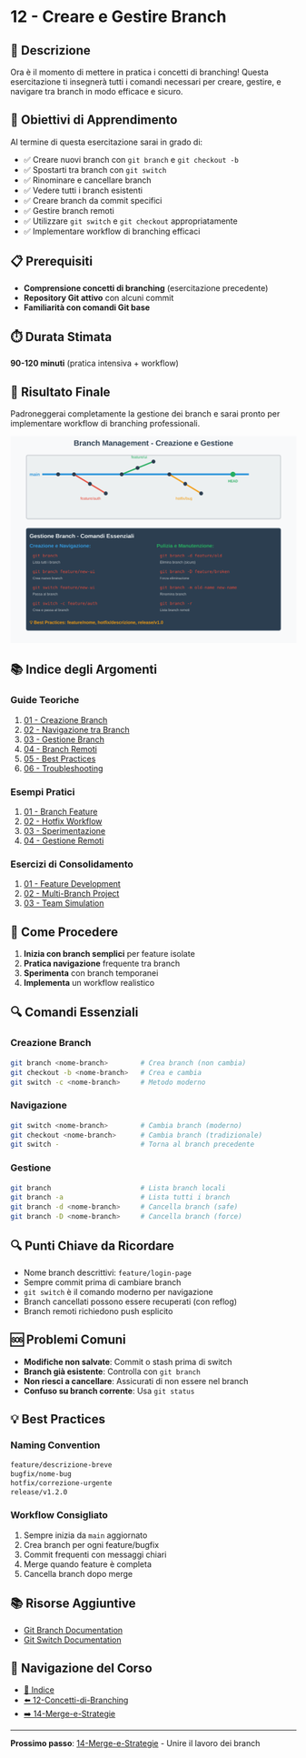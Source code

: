 # 12 - Creare e Gestire Branch

## 📖 Descrizione

Ora è il momento di mettere in pratica i concetti di branching! Questa esercitazione ti insegnerà tutti i comandi necessari per creare, gestire, e navigare tra branch in modo efficace e sicuro.

## 🎯 Obiettivi di Apprendimento

Al termine di questa esercitazione sarai in grado di:

- ✅ Creare nuovi branch con `git branch` e `git checkout -b`
- ✅ Spostarti tra branch con `git switch`
- ✅ Rinominare e cancellare branch
- ✅ Vedere tutti i branch esistenti
- ✅ Creare branch da commit specifici
- ✅ Gestire branch remoti
- ✅ Utilizzare `git switch` e `git checkout` appropriatamente
- ✅ Implementare workflow di branching efficaci

## 📋 Prerequisiti

- **Comprensione concetti di branching** (esercitazione precedente)
- **Repository Git attivo** con alcuni commit
- **Familiarità con comandi Git base**

## ⏱️ Durata Stimata

**90-120 minuti** (pratica intensiva + workflow)

## 🎯 Risultato Finale

Padroneggerai completamente la gestione dei branch e sarai pronto per implementare workflow di branching professionali.

![Branch Management](./esempi/immagini/branch-management.png)

## 📚 Indice degli Argomenti

### Guide Teoriche
1. [01 - Creazione Branch](./guide/01-creazione-branch.md)
2. [02 - Navigazione tra Branch](./guide/02-navigazione-branch.md)
3. [03 - Gestione Branch](./guide/03-gestione-branch.md)
4. [04 - Branch Remoti](./guide/04-branch-remoti.md)
5. [05 - Best Practices](./guide/05-best-practices.md)
6. [06 - Troubleshooting](./guide/06-troubleshooting.md)

### Esempi Pratici
1. [01 - Branch Feature](./esempi/01-branch-feature.md)
2. [02 - Hotfix Workflow](./esempi/02-hotfix-workflow.md)
3. [03 - Sperimentazione](./esempi/03-sperimentazione.md)
4. [04 - Gestione Remoti](./esempi/04-gestione-remoti.md)

### Esercizi di Consolidamento
1. [01 - Feature Development](./esercizi/01-feature-development.md)
2. [02 - Multi-Branch Project](./esercizi/02-multi-branch-project.md)
3. [03 - Team Simulation](./esercizi/03-team-simulation.md)

## 🚀 Come Procedere

1. **Inizia con branch semplici** per feature isolate
2. **Pratica navigazione** frequente tra branch
3. **Sperimenta** con branch temporanei
4. **Implementa** un workflow realistico

## 🔍 Comandi Essenziali

### Creazione Branch
```bash
git branch <nome-branch>        # Crea branch (non cambia)
git checkout -b <nome-branch>   # Crea e cambia
git switch -c <nome-branch>     # Metodo moderno
```

### Navigazione
```bash
git switch <nome-branch>        # Cambia branch (moderno)
git checkout <nome-branch>      # Cambia branch (tradizionale)
git switch -                    # Torna al branch precedente
```

### Gestione
```bash
git branch                      # Lista branch locali
git branch -a                   # Lista tutti i branch
git branch -d <nome-branch>     # Cancella branch (safe)
git branch -D <nome-branch>     # Cancella branch (force)
```

## 🔍 Punti Chiave da Ricordare

- Nome branch descrittivi: `feature/login-page`
- Sempre commit prima di cambiare branch
- `git switch` è il comando moderno per navigazione
- Branch cancellati possono essere recuperati (con reflog)
- Branch remoti richiedono push esplicito

## 🆘 Problemi Comuni

- **Modifiche non salvate**: Commit o stash prima di switch
- **Branch già esistente**: Controlla con `git branch`
- **Non riesci a cancellare**: Assicurati di non essere nel branch
- **Confuso su branch corrente**: Usa `git status`

## 💡 Best Practices

### Naming Convention
```
feature/descrizione-breve
bugfix/nome-bug
hotfix/correzione-urgente
release/v1.2.0
```

### Workflow Consigliato
1. Sempre inizia da `main` aggiornato
2. Crea branch per ogni feature/bugfix
3. Commit frequenti con messaggi chiari
4. Merge quando feature è completa
5. Cancella branch dopo merge

## 📚 Risorse Aggiuntive

- [Git Branch Documentation](https://git-scm.com/docs/git-branch)
- [Git Switch Documentation](https://git-scm.com/docs/git-switch)

## 🔄 Navigazione del Corso

- [📑 Indice](../README.md)
- [⬅️ 12-Concetti-di-Branching](../12-Concetti-di-Branching/README.md)
- [➡️ 14-Merge-e-Strategie](../14-Merge-e-Strategie/README.md)

---

**Prossimo passo**: [14-Merge-e-Strategie](../14-Merge-e-Strategie/README.md) - Unire il lavoro dei branch
